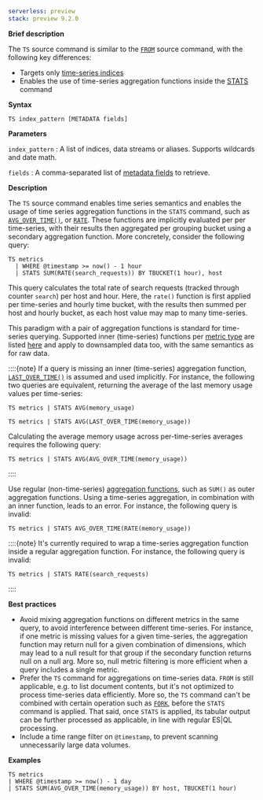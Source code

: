 ```yaml {applies_to}
serverless: preview
stack: preview 9.2.0
```

**Brief description**

The `TS` source command is similar to the [`FROM`](/reference/query-languages/esql/commands/from.md)
source command, with the following key differences:

 - Targets only [time-series indices](docs-content://manage-data/data-store/data-streams/time-series-data-stream-tsds.md)
 - Enables the use of time-series aggregation functions inside the
   [STATS](/reference/query-languages/esql/commands/stats-by.md) command

**Syntax**

```esql
TS index_pattern [METADATA fields]
```

**Parameters**

`index_pattern`
:   A list of indices, data streams or aliases. Supports wildcards and date math.

`fields`
:   A comma-separated list of [metadata fields](/reference/query-languages/esql/esql-metadata-fields.md) to retrieve.

**Description**

The `TS` source command enables time series semantics and enables the usage of
time series aggregation functions in the `STATS` command, such as
[`AVG_OVER_TIME()`](/reference/query-languages/esql/functions-operators/time-series-aggregation-functions#esql-avg_over_time),
or [`RATE`](reference/query-languages/esql/functions-operators/time-series-aggregation-functions#esql-rate).
These functions are implicitly evaluated per per time-series, with their results
then aggregated per grouping bucket using a secondary aggregation
function. More concretely, consider the following query:

```esql
TS metrics
  | WHERE @timestamp >= now() - 1 hour
  | STATS SUM(RATE(search_requests)) BY TBUCKET(1 hour), host
```

This query calculates the total rate of search requests (tracked through
counter `search`) per host and hour. Here, the `rate()` function is first
applied per time-series and hourly time bucket, with the results then summed per
host and hourly bucket, as each host value may map to many time-series.

This paradigm with a pair of aggregation functions is standard for time-series
querying. Supported inner (time-series) functions per
[metric type](docs-content://manage-data/data-store/data-streams/time-series-data-stream-tsds.md#time-series-metric)
are listed [here](/reference/query-languages/esql/functions-operators/time-series-aggregation-functions.md)
and apply to downsampled data too, with the same semantics as for raw data.

::::{note}
If a query is missing an inner (time-series) aggregation function,
[`LAST_OVER_TIME()`](/reference/query-languages/esql/functions-operators/time-series-aggregation-functions#esql-last_over_time)
is assumed and used implicitly. For instance, the following two queries are
equivalent, returning the average of the last memory usage values per time-series:

```esql
TS metrics | STATS AVG(memory_usage)

TS metrics | STATS AVG(LAST_OVER_TIME(memory_usage))
```

Calculating the average memory usage across per-time-series averages requires
the following query:

```esql
TS metrics | STATS AVG(AVG_OVER_TIME(memory_usage))
```
::::

Use regular (non-time-series) [aggregation functions](/reference/query-languages/esql/functions-operators/aggregation-functions.md),
such as `SUM()` as outer aggregation functions. Using a time-series aggregation,
in combination with an inner function, leads to an error. For instance, the
following query is invalid:

```esql
TS metrics | STATS AVG_OVER_TIME(RATE(memory_usage))
```

::::{note}
It's currently required to wrap a time-series aggregation function inside a
regular aggregation function. For instance, the following query is invalid:

```esql
TS metrics | STATS RATE(search_requests)
```
::::

**Best practices**

- Avoid mixing aggregation functions on different metrics in the same query, to
  avoid interference between different time-series. For instance, if one metric
  is missing values for a given time-series, the aggregation function
  may return null for a given combination of dimensions, which may lead to a
  null result for that group if the secondary function returns null on a null
  arg. More so, null metric filtering is more efficient when a query includes
  a single metric.
- Prefer the `TS` command for aggregations on time-series data. `FROM` is still
  applicable, e.g. to list document contents, but it's not optimized to process
  time-series data efficiently. More so, the  `TS` command can't be combined
  with certain operation such as [`FORK`]((/reference/query-languages/esql/commands/fork.md)),
  before the `STATS` command is applied. That said, once `STATS` is applied, its
  tabular output can be further processed as applicable, in line with regular
  ES|QL processing.
- Include a time range filter on `@timestamp`, to prevent scanning
  unnecessarily large data volumes.

**Examples**

```esql
TS metrics
| WHERE @timestamp >= now() - 1 day
| STATS SUM(AVG_OVER_TIME(memory_usage)) BY host, TBUCKET(1 hour)
```

